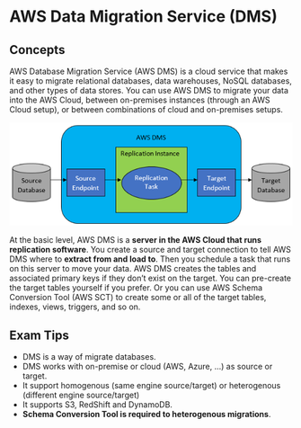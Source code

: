 # AWS Data Migration Service (DMS)
## Concepts

AWS Database Migration Service (AWS DMS) is a cloud service that makes it easy to migrate relational databases, data warehouses, NoSQL databases, and other types of data stores. You can use AWS DMS to migrate your data into the AWS Cloud, between on-premises instances (through an AWS Cloud setup), or between combinations of cloud and on-premises setups.

![DMS](./datarep-Welcome.png)

At the basic level, AWS DMS is a **server in the AWS Cloud that runs replication software**. You create a source and target connection to tell AWS DMS where to **extract from and load to**. Then you schedule a task that runs on this server to move your data. AWS DMS creates the tables and associated primary keys if they don’t exist on the target. You can pre-create the target tables yourself if you prefer. Or you can use AWS Schema Conversion Tool (AWS SCT) to create some or all of the target tables, indexes, views, triggers, and so on.

## Exam Tips
* DMS is a way of migrate databases.
* DMS works with on-premise or cloud (AWS, Azure, ...) as source or target.
* It support homogenous (same engine source/target) or heterogenous (different engine source/target)
* It supports S3, RedShift and DynamoDB.
* **Schema Conversion Tool is required to heterogenous migrations**.